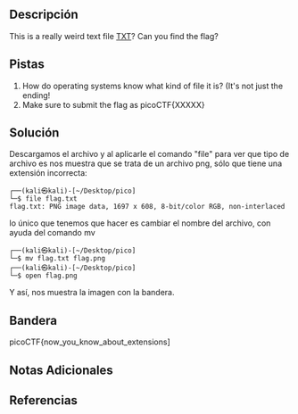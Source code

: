 ## Descripción
This is a really weird text file [TXT](https://jupiter.challenges.picoctf.org/static/e7e5d188621ee705ceeb0452525412ef/flag.txt)? Can you find the flag?

## Pistas 
1. How do operating systems know what kind of file it is? (It's not just the ending!
2. Make sure to submit the flag as picoCTF{XXXXX}
## Solución
Descargamos el archivo y al aplicarle el comando "file" para ver que tipo de archivo es nos muestra que se trata de un archivo png, sólo que tiene una extensión incorrecta:
```
┌──(kali㉿kali)-[~/Desktop/pico]
└─$ file flag.txt    
flag.txt: PNG image data, 1697 x 608, 8-bit/color RGB, non-interlaced
```
lo único que tenemos que hacer es cambiar el nombre del archivo, con ayuda del comando mv
```
┌──(kali㉿kali)-[~/Desktop/pico]
└─$ mv flag.txt flag.png
┌──(kali㉿kali)-[~/Desktop/pico]
└─$ open flag.png 
```
Y así, nos muestra la imagen con la bandera.
## Bandera
picoCTF{now_you_know_about_extensions]

## Notas Adicionales

## Referencias
